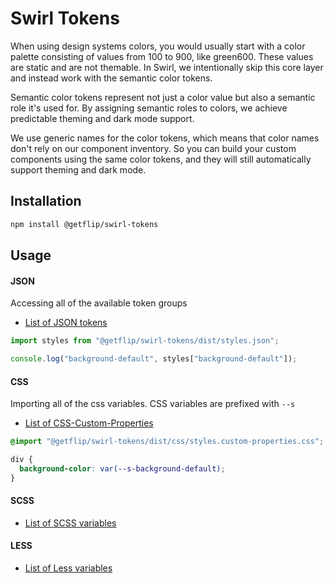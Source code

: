 # Swirl Tokens

When using design systems colors, you would usually start with a color palette
consisting of values from 100 to 900, like green600. These values are static and
are not themable. In Swirl, we intentionally skip this core layer and instead
work with the semantic color tokens.

Semantic color tokens represent not just a color value but also a semantic role
it's used for. By assigning semantic roles to colors, we achieve predictable
theming and dark mode support.

We use generic names for the color tokens, which means that color names don't
rely on our component inventory. So you can build your custom components using
the same color tokens, and they will still automatically support theming and
dark mode.

## Installation

```bash
npm install @getflip/swirl-tokens
```

## Usage

#### JSON

Accessing all of the available token groups

- [List of JSON tokens](https://unpkg.com/browse/@getflip/swirl-tokens/dist/styles.light.json)

```js
import styles from "@getflip/swirl-tokens/dist/styles.json";

console.log("background-default", styles["background-default"]);
```

#### CSS

Importing all of the css variables. CSS variables are prefixed with `--s`

- [List of CSS-Custom-Properties](https://unpkg.com/browse/@getflip/swirl-tokens/dist/css/styles.light.custom-properties.css)

```css
@import "@getflip/swirl-tokens/dist/css/styles.custom-properties.css";

div {
  background-color: var(--s-background-default);
}
```

#### SCSS

- [List of SCSS variables](https://unpkg.com/browse/@getflip/swirl-tokens/dist/scss/styles.light.scss)

#### LESS

- [List of Less variables](https://unpkg.com/browse/@getflip/swirl-tokens/dist/less/styles.light.less)
